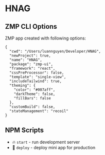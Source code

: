 # HNAG

## ZMP CLI Options

ZMP app created with following options:

```
{
  "cwd": "/Users/luannguyen/Developer/HNAG",
  "newProject": true,
  "name": "HNAG",
  "package": "zmp-ui",
  "framework": "react",
  "cssPreProcessor": false,
  "template": "single-view",
  "includeTailwind": true,
  "theming": {
    "color": "#007aff",
    "darkTheme": false,
    "fillBars": false
  },
  "customBuild": false,
  "stateManagement": "recoil"
}
```

## NPM Scripts

* 🔥 `start` - run development server
* 🙏 `deploy` - deploy mini app for production